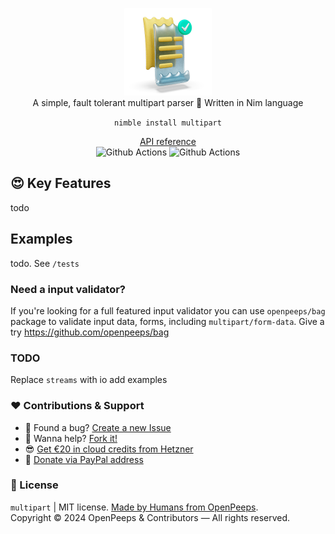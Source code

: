 <p align="center">
  <img src="https://github.com/openpeeps/multipart/blob/main/.github/logo.png" width="140px"><br>
  A simple, fault tolerant multipart parser 👑 Written in Nim language
</p>

<p align="center">
  <code>nimble install multipart</code>
</p>

<p align="center">
  <a href="https://github.com/">API reference</a><br>
  <img src="https://github.com/openpeeps/multipart/workflows/test/badge.svg" alt="Github Actions">  <img src="https://github.com/openpeeps/multipart/workflows/docs/badge.svg" alt="Github Actions">
</p>

## 😍 Key Features
todo

## Examples
todo. See `/tests`

### Need a input validator?
If you're looking for a full featured input validator you can use `openpeeps/bag` package to validate input data, forms,
including `multipart/form-data`. Give a try https://github.com/openpeeps/bag

### TODO
Replace `streams` with io
add examples

### ❤ Contributions & Support
- 🐛 Found a bug? [Create a new Issue](https://github.com/openpeeps/multipart/issues)
- 👋 Wanna help? [Fork it!](https://github.com/openpeeps/multipart/fork)
- 😎 [Get €20 in cloud credits from Hetzner](https://hetzner.cloud/?ref=Hm0mYGM9NxZ4)
- 🥰 [Donate via PayPal address](https://www.paypal.com/donate/?hosted_button_id=RJK3ZTDWPL55C)

### 🎩 License
`multipart` | MIT license. [Made by Humans from OpenPeeps](https://github.com/openpeeps).<br>
Copyright &copy; 2024 OpenPeeps & Contributors &mdash; All rights reserved.
